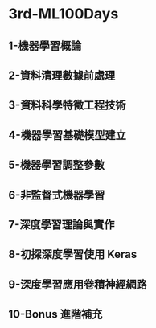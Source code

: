 # 3rd-ML100Days

## 1-機器學習概論

## 2-資料清理數據前處理

## 3-資料科學特徵工程技術

## 4-機器學習基礎模型建立

## 5-機器學習調整參數

## 6-非監督式機器學習

## 7-深度學習理論與實作

## 8-初探深度學習使用 Keras

## 9-深度學習應用卷積神經網路

## 10-Bonus 進階補充
